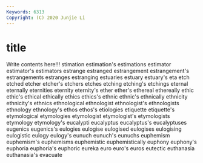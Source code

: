 ```yaml
---
Keywords: 6313
Copyright: (C) 2020 Junjie Li
---
```


# title

Write contents here!!!
stimation 
estimation's 
estimations
estimator 
estimator's 
estimators 
estrange 
estranged 
estrangement 
estrangement's 
estrangements 
estranges 
estranging
estuaries 
estuary 
estuary's 
eta 
etch 
etched 
etcher 
etcher's 
etchers 
etches
etching 
etching's 
etchings 
eternal 
eternally 
eternities 
eternity 
eternity's 
ether 
ether's
ethereal 
ethereally 
ethic 
ethic's 
ethical 
ethically 
ethics 
ethics's 
ethnic 
ethnic's
ethnically 
ethnicity 
ethnicity's 
ethnics 
ethnological 
ethnologist 
ethnologist's 
ethnologists 
ethnology 
ethnology's
ethos 
ethos's 
etiologies 
etiquette 
etiquette's 
etymological 
etymologies 
etymologist 
etymologist's 
etymologists
etymology 
etymology's 
eucalypti 
eucalyptus 
eucalyptus's 
eucalyptuses 
eugenics 
eugenics's 
eulogies 
eulogise
eulogised 
eulogises 
eulogising 
eulogistic 
eulogy 
eulogy's 
eunuch 
eunuch's 
eunuchs 
euphemism
euphemism's 
euphemisms 
euphemistic 
euphemistically 
euphony 
euphony's 
euphoria 
euphoria's 
euphoric 
eureka
euro 
euro's 
euros 
eutectic 
euthanasia 
euthanasia's 
evacuate 
